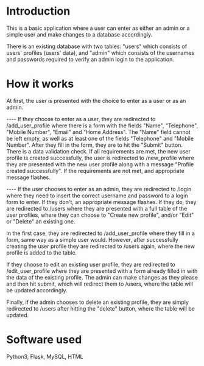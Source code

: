 # Introduction

This is a basic application where a user can enter as either an admin or a simple user and make changes to a database accordingly.

There is an existing database with two tables: "users" which consists of users' profiles (users' data), and "admin" which consists of the usernames and passwords required to verify an admin login to the application.

# How it works

At first, the user is presented with the choice to enter as a user or as an admin.

---- If they choose to enter as a user, they are redirected to /add_user_profile where there is a form with the fields "Name", "Telephone", "Mobile Number", "Email" and "Home Address". The "Name" field cannot be left empty, as well as at least one of the fields "Telephone" and "Mobile Number". After they fill in the form, they are to hit the "Submit" button. There is a data validation check. If all requirements are met, the new user profile is created successfully, the user is redirected to /new_profile where they are presented with the new user profile along with a message "Profile created successfully". If the requirements are not met, and appropriate message flashes.

---- If the user chooses to enter as an admin, they are redirected to /login where they need to insert the correct username and password to a login form to enter. If they don't, an appropriate message flashes. If they do, they are redirected to /users where they are presented with a full table of the user profiles, where they can choose to "Create new profile", and/or "Edit" or "Delete" an existing one.

In the first case, they are redirected to /add_user_profile where they fill in a form, same way as a simple user would. However, after successfully creating the user profile they are redirected to /users again, where the new profile is added to the table.

If they choose to edit an existing user profile, they are redirected to /edit_user_profile where they are presented with a form already filled in with the data of the existing profile. The admin can make changes as they please and then hit submit, which will redirect them to /users, where the table will be updated accordingly. 

Finally, if the admin chooses to delete an existing profile, they are simply redirected to /users after hitting the "delete" button, where the table will be updated.

# Software used

Python3, Flask, MySQL, HTML
